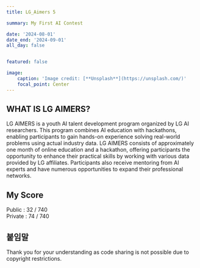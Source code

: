 ```yaml
---
title: LG_Aimers 5

summary: My First AI Contest

date: '2024-08-01'
date_end: '2024-09-01'
all_day: false


featured: false

image:
    caption: 'Image credit: [**Unsplash**](https://unsplash.com/)'
    focal_point: Center
---
```


## WHAT IS LG AIMERS?
LG AIMERS is a youth AI talent development program organized by LG AI researchers. This program combines AI education with hackathons, enabling participants to gain hands-on experience solving real-world problems using actual industry data. LG AIMERS consists of approximately one month of online education and a hackathon, offering participants the opportunity to enhance their practical skills by working with various data provided by LG affiliates. Participants also receive mentoring from AI experts and have numerous opportunities to expand their professional networks.

## My Score
Public : 32 / 740
</br>
Private : 74 / 740

## 붙임말
Thank you for your understanding as code sharing is not possible due to copyright restrictions.
